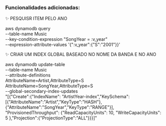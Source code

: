 ### Funcionalidades adicionadas:

:sparkles: PESQUISR ITEM PELO ANO

aws dynamodb query \
    --table-name Music \
    --key-condition-expression "SongYear = :v_year" \
    --expression-attribute-values  '{":v_year":{"S":"2001"}}'


:sparkles: CRIAR UM INDEX GLOBAL BASEADO NO NOME DA BANDA E NO ANO

aws dynamodb update-table \
    --table-name Music \
    --attribute-definitions\
        AttributeName=Artist,AttributeType=S \
        AttributeName=SongYear,AttributeType=S \
    --global-secondary-index-updates \
        "[{\"Create\":{\"IndexName\": \"ArtistYear-index\",\"KeySchema\":[{\"AttributeName\":\"Artist\",\"KeyType\":\"HASH\"}, {\"AttributeName\":\"SongYear\",\"KeyType\":\"RANGE\"}], \
        \"ProvisionedThroughput\": {\"ReadCapacityUnits\": 10, \"WriteCapacityUnits\": 5      },\"Projection\":{\"ProjectionType\":\"ALL\"}}}]"


